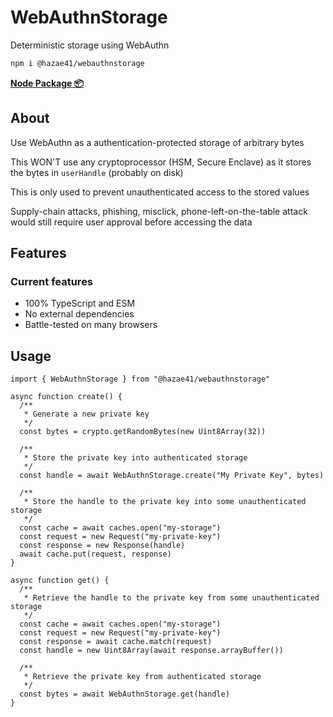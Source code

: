 # WebAuthnStorage

Deterministic storage using WebAuthn

```bash
npm i @hazae41/webauthnstorage
```

[**Node Package 📦**](https://www.npmjs.com/package/@hazae41/webauthnstorage)

## About

Use WebAuthn as a authentication-protected storage of arbitrary bytes

This WON'T use any cryptoprocessor (HSM, Secure Enclave) as it stores the bytes in `userHandle` (probably on disk)

This is only used to prevent unauthenticated access to the stored values

Supply-chain attacks, phishing, misclick, phone-left-on-the-table attack would still require user approval before accessing the data

## Features

### Current features
- 100% TypeScript and ESM
- No external dependencies
- Battle-tested on many browsers

## Usage

```tsx
import { WebAuthnStorage } from "@hazae41/webauthnstorage"

async function create() {
  /**
   * Generate a new private key
   */
  const bytes = crypto.getRandomBytes(new Uint8Array(32))

  /**
   * Store the private key into authenticated storage
   */
  const handle = await WebAuthnStorage.create("My Private Key", bytes)
  
  /**
   * Store the handle to the private key into some unauthenticated storage
   */
  const cache = await caches.open("my-storage")
  const request = new Request("my-private-key")
  const response = new Response(handle)
  await cache.put(request, response)
}

async function get() {
  /**
   * Retrieve the handle to the private key from some unauthenticated storage
   */
  const cache = await caches.open("my-storage")
  const request = new Request("my-private-key")
  const response = await cache.match(request)
  const handle = new Uint8Array(await response.arrayBuffer())

  /**
   * Retrieve the private key from authenticated storage
   */
  const bytes = await WebAuthnStorage.get(handle)
}
```